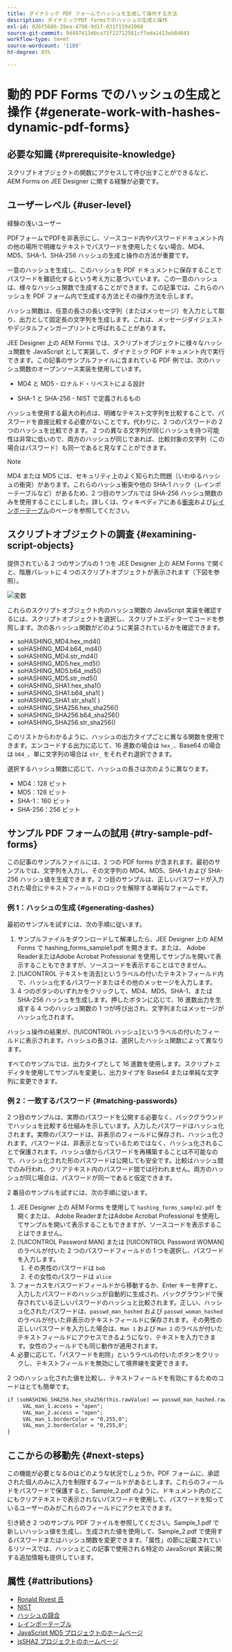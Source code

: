 ```yaml
---
title: ダイナミック PDF フォームでハッシュを生成して操作する方法
description: ダイナミックPDF formsでのハッシュの生成と操作
exl-id: 026f5686-39ea-4798-9d1f-031f15941060
source-git-commit: 9d497413d0ca72f22712581cf7eda1413eb8d643
workflow-type: tm+mt
source-wordcount: '1189'
ht-degree: 85%

---
```


# 動的 PDF Forms でのハッシュの生成と操作 {#generate-work-with-hashes-dynamic-pdf-forms}

## 必要な知識 {#prerequisite-knowledge}

スクリプトオブジェクトの関数にアクセスして呼び出すことができるなど、AEM Forms on JEE Designer に関する経験が必要です。

## ユーザーレベル {#user-level}

経験の浅いユーザー

PDFフォームでPDFを非表示にし、ソースコード内やパスワードドキュメント内の他の場所で明確なテキストでパスワードを使用したくない場合、MD4、MD5、SHA-1、SHA-256 ハッシュの生成と操作の方法が重要です。

一意のハッシュを生成し、このハッシュを PDF ドキュメントに保存することでパスワードを難読化するという考え方に基づいています。この一意のハッシュは、様々なハッシュ関数で生成することができます。この記事では、これらのハッシュを PDF フォーム内で生成する方法とその操作方法を示します。

ハッシュ関数は、任意の長さの長い文字列（またはメッセージ）を入力として取り、出力として固定長の文字列を生成します。これは、メッセージダイジェストやデジタルフィンガープリントと呼ばれることがあります。

JEE Designer 上の AEM Forms では、スクリプトオブジェクトに様々なハッシュ関数を JavaScript として実装して、ダイナミック PDF ドキュメント内で実行できます。この記事のサンプルファイルに含まれている PDF 例では、次のハッシュ関数のオープンソース実装を使用しています。

* MD4 と MD5 - ロナルド・リベストによる設計

* SHA-1 と SHA-256 - NIST で定義されるもの

ハッシュを使用する最大の利点は、明確なテキスト文字列を比較することで、パスワードを直接比較する必要がないことです。代わりに、2 つのパスワードの 2 つのハッシュを比較できます。 2 つの異なる文字列が同じハッシュを持つ可能性は非常に低いので、両方のハッシュが同じであれば、比較対象の文字列（この場合はパスワード）も同一であると見なすことができます。

>[!NOTE]
>
>MD4 または MD5 には、セキュリティ上のよく知られた問題（いわゆるハッシュの衝突）があります。これらのハッシュ衝突や他の SHA-1 ハック（レインボーテーブルなど）があるため、2 つ目のサンプルでは SHA-256 ハッシュ関数のみを使用することにしました。詳しくは、ウィキペディアにある[衝突](https://ja.wikipedia.org/wiki/%E8%A1%9D%E7%AA%81_(%E8%A8%88%E7%AE%97%E6%A9%9F%E7%A7%91%E5%AD%A6))および[レインボーテーブル](https://ja.wikipedia.org/wiki/レインボーテーブル)のページを参照してください。

## スクリプトオブジェクトの調査 {#examining-script-objects}

提供されている 2 つのサンプルの 1 つを JEE Designer 上の AEM Forms で開くと、階層パレットに 4 つのスクリプトオブジェクトが表示されます（下図を参照）。

![変数](assets/variables.jpg)

これらのスクリプトオブジェクト内のハッシュ関数の JavaScript 実装を確認するには、スクリプトオブジェクトを選択し、スクリプトエディターでコードを参照します。次の各ハッシュ関数がどのように実装されているかを確認できます。

* soHASHING_MD4.hex_md4()
* soHASHING_MD4.b64_md4()
* soHASHING_MD4.str_md4()
* soHASHING_MD5.hex_md5()
* soHASHING_MD5.b64_md5()
* soHASHING_MD5.str_md5()
* soHASHING_SHA1.hex_sha1()
* soHASHING_SHA1.b64_sha1( )
* soHASHING_SHA1.str_sha1( )
* soHASHING_SHA256.hex_sha256()
* soHASHING_SHA256.b64_sha256()
* soHASHING_SHA256.str_sha256()

このリストからわかるように、ハッシュの出力タイプごとに異なる関数を使用できます。エンコードする出力に応じて、16 進数の場合は `hex_`、Base64 の場合は `b64_`、単に文字列の場合は `str_` をそれぞれ選択できます。

選択するハッシュ関数に応じて、ハッシュの長さは次のように異なります。

* MD4：128 ビット
* MD5：128 ビット
* SHA-1：160 ビット
* SHA-256：256 ビット

## サンプル PDF フォームの試用 {#try-sample-pdf-forms}

この記事のサンプルファイルには、2 つの PDF forms が含まれます。最初のサンプルでは、文字列を入力し、その文字列の MD4、MD5、SHA-1 および SHA-256 ハッシュ値を生成できます。2 つ目のサンプルは、正しいパスワードが入力された場合にテキストフィールドのロックを解除する単純なフォームです。

### 例 1：ハッシュの生成 {#generating-dashes}

最初のサンプルを試すには、次の手順に従います。

1. サンプルファイルをダウンロードして解凍したら、JEE Designer 上の AEM Forms で hashing_forms_sample1.pdf を開きます。または、 Adobe ReaderまたはAdobe Acrobat Professional を使用してサンプルを開いて表示することもできますが、ソースコードを表示することはできません。
1. [!UICONTROL テキストを消去]というラベルの付いたテキストフィールド内で、ハッシュ化するパスワードまたはその他のメッセージを入力します。
1. 4 つのボタンのいずれかをクリックして、MD4、MD5、SHA-1、または SHA-256 ハッシュを生成します。押したボタンに応じて、16 進数出力を生成する 4 つのハッシュ関数の 1 つが呼び出され、文字列またはメッセージがハッシュ化されます。

ハッシュ操作の結果が、[!UICONTROL ハッシュ]というラベルの付いたフィールドに表示されます。ハッシュの長さは、選択したハッシュ関数によって異なります。

すべてのサンプルでは、出力タイプとして 16 進数を使用します。スクリプトエディタを使用してサンプルを変更し、出力タイプを Base64 または単純な文字列に変更できます。

### 例 2：一致するパスワード {#matching-passwords}

2 つ目のサンプルは、実際のパスワードを公開する必要なく、バックグラウンドでハッシュを比較する仕組みを示しています。入力したパスワードはハッシュ化されます。実際のパスワードは、非表示のフィールドに保存され、ハッシュ化されます。パスワードは、非表示となっているためではなく、ハッシュ化されることで保護されます。ハッシュ値からパスワードを再構築することは不可能なので、ハッシュ化された形のパスワードは公開しても安全です。比較はハッシュ間でのみ行われ、クリアテキスト内のパスワード間では行われません。両方のハッシュが同じ場合は、パスワードが同一であると仮定できます。

2 番目のサンプルを試すには、次の手順に従います。

1. JEE Designer 上の AEM Forms を使用して `hashing_forms_sample2.pdf` を開くまたは、 Adobe ReaderまたはAdobe Acrobat Professional を使用してサンプルを開いて表示することもできますが、ソースコードを表示することはできません。
1. [!UICONTROL Password MAN] または [!UICONTROL Password WOMAN] のラベルが付いた 2 つのパスワードフィールドの 1 つを選択し、パスワードを入力します。
   1. その男性のパスワードは `bob`
   1. その女性のパスワードは `alice`
1. フォーカスをパスワードフィールドから移動するか、Enter キーを押すと、入力したパスワードのハッシュが自動的に生成され、バックグラウンドで保存されている正しいパスワードのハッシュと比較されます。正しい、ハッシュ化されたパスワードは、`passwd_man_hashed` および `passwd_woman_hashed` のラベルが付いた非表示のテキストフィールドに保存されます。その男性の正しいパスワードを入力した場合は、`Man 1` および `Man 2` のラベルが付いたテキストフィールドにアクセスできるようになり、テキストを入力できます。女性のフィールドでも同じ動作が適用されます。
1. 必要に応じて、「パスワードを削除」というラベルの付いたボタンをクリックし、テキストフィールドを無効にして境界線を変更できます。

2 つのハッシュ化された値を比較し、テキストフィールドを有効にするためのコードはとても簡単です。

```xml
if (soHASHING_SHA256.hex_sha256(this.rawValue) == passwd_man_hashed.rawValue){
     VAL_man_1.access = "open";
     VAL_man_2.access = "open";
     VAL_man_1.borderColor = "0,255,0";
     VAL_man_2.borderColor = "0,255,0";
}
```

## ここからの移動先 {#next-steps}

この機能が必要となるのはどのような状況でしょうか。PDF フォームに、承認された個人のみに入力を制限するフィールドがあるとします。これらのフィールドをパスワードで保護すると、Sample_2.pdf のように、ドキュメント内のどこにもクリアテキストで表示されないパスワードを使用して、パスワードを知っているユーザーのみがこれらのフィールドにアクセスできます。

引き続き 2 つのサンプル PDF ファイルを参照してください。Sample_1.pdf で新しいハッシュ値を生成し、生成された値を使用して、Sample_2.pdf で使用するパスワードまたはハッシュ関数を変更できます。「属性」の節に記載されているリソースでは、ハッシュとこの記事で使用される特定の JavaScript 実装に関する追加情報も提供しています。

## 属性 {#attributions}

* [Ronald Rivest 氏](https://ja.wikipedia.org/wiki/ロナルド・リベスト)
* [NIST](https://csrc.nist.gov/projects/cryptographic-standards-and-guidelines)
* [ハッシュの競合](https://ja.wikipedia.org/wiki/%E8%A1%9D%E7%AA%81_(%E8%A8%88%E7%AE%97%E6%A9%9F%E7%A7%91%E5%AD%A6))
* [レインボーテーブル ](https://ja.wikipedia.org/wiki/レインボーテーブル)
* [JavaScript MD5 プロジェクトのホームページ](https://pajhome.org.uk/crypt/md5/)
* [jsSHA2 プロジェクトのホームページ](https://anmar.eu.org/projects/jssha2/)
